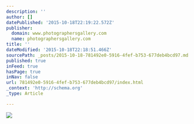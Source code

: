 ```yaml
---
description: ''
author: []
datePublished: '2015-10-18T22:19:22.572Z'
publisher:
  domain: www.photographersgallery.com
  name: photographersgallery.com
title: ''
dateModified: '2015-10-18T22:18:51.466Z'
sourcePath: _posts/2015-10-18-781492e0-5916-4fef-b753-677deb4bcd97.md
published: true
inFeed: true
hasPage: true
inNav: false
url: 781492e0-5916-4fef-b753-677deb4bcd97/index.html
_context: 'http://schema.org'
_type: Article

---
```

![](http://www.photographersgallery.com/i/full/tower_bridge.jpg)